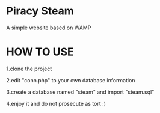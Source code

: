 # Piracy Steam
 A simple website based on WAMP


# HOW TO USE
 1.clone the project 
 
 2.edit "conn.php" to your own database information
 
 3.create a database named "steam" and import "steam.sql"
 
 4.enjoy it and do not prosecute as tort :)
